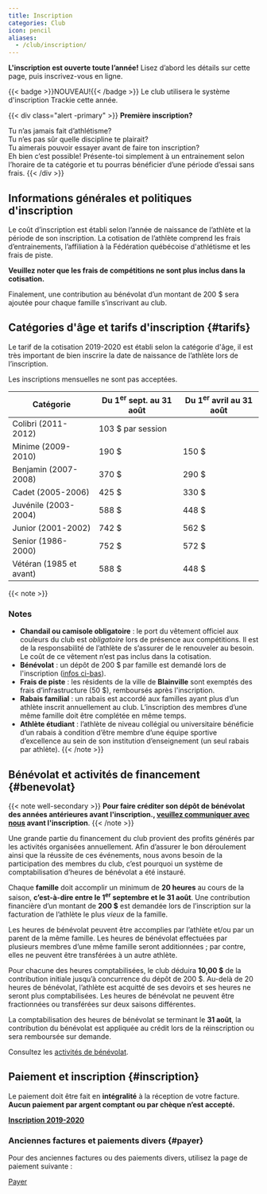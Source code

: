 ```yaml
---
title: Inscription
categories: Club
icon: pencil
aliases:
  - /club/inscription/
---
```



**L'inscription est ouverte toute l’année!** Lisez d’abord les détails sur cette page, puis inscrivez-vous en ligne.

{{< badge >}}NOUVEAU!{{< /badge >}} Le club utilisera le système d'inscription Trackie cette année.

{{< div class="alert -primary" >}}
**Première inscription?**

Tu n’as jamais fait d’athlétisme?  
Tu n’es pas sûr quelle discipline te plairait?  
Tu aimerais pouvoir essayer avant de faire ton inscription?  
Eh bien c’est possible! Présente-toi simplement à un entrainement selon l’horaire de ta catégorie et tu pourras bénéficier d’une période d’essai sans frais.
{{< /div >}}

<!--

## Comment s’inscrire?

1. Remplissez le [formulaire d’inscription](https://campagnes.corsaire-chaparral.org/inscription-2018-2019) pour chaque athlète.
2. Patientez; un courriel vous sera envoyé quelques jours plus tard lorsque votre facture sera prête. 
3. [Payez](/payer) votre facture en ligne.
<!--

{{% div class="well well-danger" %}}
**NOTE IMPORTANTE SUR LES COURRIELS**

Toutes les communications se font par courriel. Assurez-vous d’ajouter **info@corsaire-chaparral.org** à vos contacts pour éviter que les messages ne se retrouvent dans votre courrier indésirables _(dossier « spam »)_.
{{% /div %}}
-->

## Informations générales et politiques d'inscription

Le coût d’inscription est établi selon l’année de naissance de l’athlète et la période de son inscription. La cotisation de l’athlète comprend les frais d’entrainements, l’affiliation à la Fédération québécoise d'athlétisme et les frais de piste.

**Veuillez noter que les frais de compétitions ne sont plus inclus dans la cotisation.**

Finalement, une contribution au bénévolat d’un montant de 200&nbsp;$ sera ajoutée pour chaque famille s’inscrivant au club.

## Catégories d'âge et tarifs d'inscription {#tarifs}

Le tarif de la cotisation 2019-2020 est établi selon la catégorie d'âge, il est très important de bien inscrire la date de naissance de l’athlète lors de l’inscription.

Les inscriptions mensuelles ne sont pas acceptées.

| Catégorie               | Du 1<sup>er</sup> sept. au 31 août | Du 1<sup>er</sup> avril au 31 août |
| ----------------------- | ------------------ | ------ |
| Colibri (2011-2012)     | 103 $ par session  |        |
| Minime (2009-2010)      | 190 $              | 150 $  |
| Benjamin  (2007-2008)   | 370 $              | 290 $  |
| Cadet (2005-2006)       | 425 $              | 330 $  |
| Juvénile (2003-2004)    | 588 $              | 448 $  |
| Junior (2001-2002)      | 742 $              | 562 $  |
| Senior (1986-2000)      | 752 $              | 572 $  |
| Vétéran (1985 et avant) | 588 $              | 448 $  |

{{< note >}}
### Notes

- **Chandail ou camisole obligatoire** : le port du vêtement officiel aux couleurs du club est _obligatoire_ lors de présence aux compétitions.  Il est de la responsabilité de l’athlète de s’assurer de le renouveler au besoin.  Le coût de ce vêtement n’est pas inclus dans la cotisation.
- **Bénévolat** : un dépôt de 200&nbsp;$ par famille est demandé lors de l'inscription ([infos ci-bas](#benevolat)).
- **Frais de piste** : les résidents de la ville de **Blainville** sont exemptés des frais d’infrastructure (50&nbsp;$), remboursés après l'inscription.
- **Rabais familial** : un rabais est accordé aux familles ayant plus d’un athlète inscrit annuellement au club.  L’inscription des membres d’une même famille doit être complétée en même temps.
- **Athlète étudiant** : l’athlète de niveau collégial ou universitaire bénéficie d’un rabais à condition d’être membre d’une équipe sportive d’excellence au sein de son institution d’enseignement (un seul rabais par athlète).
{{< /note >}}

<!--
### Catégories d'âge et tarifs d'inscription (club Lachute)

| Catégorie               | Cotisation   |
| ----------------------- | ------------ |
| Benjamin (2006-2007)    | 90 $         |
| Cadet (2004-2005)       | 100 $        |
| Juvénile (2002-2003)    | 110 $        |
-->

## Bénévolat et activités de financement {#benevolat}

{{< note well-secondary >}}
**Pour faire créditer son dépôt de bénévolat des années antérieures avant l'inscription., [veuillez communiquer avec nous](mailto:info@corsaire-chaparral.org) avant l'inscription**.
{{< /note >}}

Une grande partie du financement du club provient des profits générés par les activités organisées annuellement. Afin d’assurer le bon déroulement ainsi que la réussite de ces événements, nous avons besoin de la participation des membres du club, c’est pourquoi un système de comptabilisation d’heures de bénévolat a été instauré.

Chaque **famille** doit accomplir un minimum de **20 heures** au cours de la saison, **c’est-à-dire entre le 1<sup>er</sup> septembre et le 31 août**.  Une contribution financière d’un montant de **200&nbsp;$** est demandée lors de l’inscription sur la facturation de l’athlète le plus _vieux_ de la famille.

Les heures de bénévolat peuvent être accomplies par l’athlète et/ou par un parent de la même famille. Les heures de bénévolat effectuées par plusieurs membres d’une même famille seront additionnées ; par contre, elles ne peuvent être transférées à un autre athlète.

Pour chacune des heures comptabilisées, le club déduira **10,00&nbsp;$** de la contribution initiale jusqu’à concurrence du dépôt de 200 $. Au-delà de 20 heures de bénévolat, l’athlète est acquitté de ses devoirs et ses heures ne seront plus comptabilisées. Les heures de bénévolat ne peuvent être fractionnées ou transférées sur deux saisons différentes.

La comptabilisation des heures de bénévolat se terminant le **31 août**, la contribution du bénévolat est appliquée au crédit lors de la réinscription ou sera remboursée sur demande.

Consultez les [activités de bénévolat](/club/benevolat/).

## Paiement et inscription {#inscription}

Le paiement doit être fait en **intégralité** à la réception de votre facture. **Aucun paiement par argent comptant ou par chèque n’est accepté.**

<a class="btn btn-primary btn--block -lg" href="http://www.trackiereg.com/coch/">**Inscription 2019-2020** <span class="icon icon-pencil"></a>

### Anciennes factures et paiements divers {#payer}

Pour des anciennes factures ou des paiements divers, utilisez la page de paiement suivante :

<a class="btn btn-secondary -sm" href="/payer">Payer <span class="icon icon-angle-right"></a>
